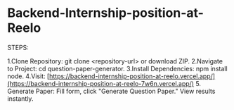 # Backend-Internship-position-at-Reelo
STEPS:

1.Clone Repository: git clone &lt;repository-url> or download ZIP. 
2.Navigate to Project: cd question-paper-generator. 
3.Install Dependencies: npm install node. 
4.Visit: [https://backend-internship-position-at-reelo.vercel.app/](https://backend-internship-position-at-reelo-7w6n.vercel.app/)
5. Generate Paper: Fill form, click "Generate Question Paper." View results instantly.

